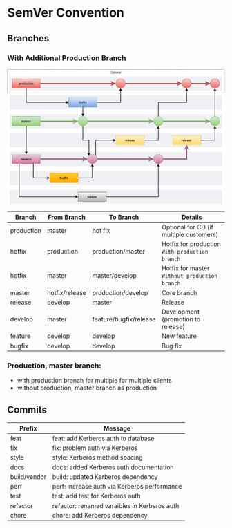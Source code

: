 # SemVer Convention

## Branches

### With Additional Production Branch

![Branch Flow](./draw.io/diagram.png)

| Branch     | From Branch    | To Branch              | Details                                 |
|------------|----------------|------------------------|-----------------------------------------|
| production | master         | hot fix                | Optional for CD (if multiple customers) |
| hotfix     | production     | production/master      | Hotfix for production <br> `With production branch` |
| hotfix     | master         | master/develop         | Hotfix for master <br> `Without production branch` |
| master     | hotfix/release | production/develop     | Core branch                             |
| release    | develop        | master                 | Release                                 |
| develop    | master         | feature/bugfix/release | Development (promotion to release)      |
| feature    | develop        | develop                | New feature                             |
| bugfix     | develop        | develop                | Bug fix                                 |

### Production, master branch:
 - with production branch for multiple for multiple clients
 - without production, master branch as production
 
## Commits

| Prefix       | Message                                      |
|--------------|----------------------------------------------|
| feat         | feat: add Kerberos auth to database          |
| fix          | fix: problem auth via Kerberos               |
| style        | style: Kerberos method spacing               |
| docs         | docs: added Kerberos auth documentation      |
| build/vendor | build: updated Kerberos dependency           |
| perf         | perf: increase auth via Kerberos performance |
| test         | test: add test for Kerberos auth             |
| refactor     | refactor: renamed varaibles in Kerberos auth |
| chore        | chore: add Kerberos dependency               |
